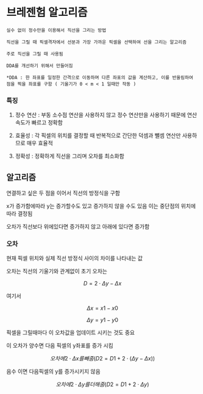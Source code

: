 # 브레젠험 알고리즘

    실수 없이 정수만을 이용해서 직선을 그리는 방법
    
    직선을 그릴 때 픽셀격자에서 선분과 가장 가까운 픽셀을 선택하여 선을 그리는 알고리즘

    주로 직선을 그릴 때 사용됨

    DDA를 개선하기 위해서 만들어짐

    *DDA : 한 좌표를 일정한 간격으로 이동하며 다른 좌표의 값을 계산하고, 이를 반올림하여 점을 찍을 좌표를 구함 ( 기울기가 0 < m < 1 일때만 작동 )

### 특징
1. 정수 연산 : 부동 소수점 연산을 사용하지 않고 정수 연산만을 사용하기 때문에 연산 속도가 빠르고 정확함

2. 효율성 : 각 픽셀의 위치를 결정할 때 반복적으로 간단한 덕셈과 뺄셈 연산만 사용하므로 매우 효율적

3. 정확성 : 정확하게 직선을 그리며 오차를 최소화함

## 알고리즘
연결하고 싶은 두 점을 이어서 직선의 방정식을 구함

x가 증가함에따라 y는 증가할수도 있고 증가하지 않을 수도 있음 이는 중단점의 위치에 따라 결정됨

오차가 직선보다 위에있다면 증가하지 않고 아래에 있다면 증가함

### 오차

현재 픽셀 위치와 실제 직선 방정식 사이의 차이를 나타내는 값

오차는 직선의 기울기와 관계없이 초기 오차는

$$
D = 2 \cdot \Delta y - \Delta x
$$

여기서

$$
\Delta x = x1 - x0
$$

$$
\Delta y = y1 - y0
$$

픽셀을 그릴때마다 이 오차값을 업데이트 시키는 것도 중요

이 오차가 양수면 다음 픽셀의 y좌표를 증가 시킴

$$
오차에 2 \cdot \Delta x 를 빼줌 ( D2 = D1 + 2 \cdot ( \Delta y - \Delta x ) )
$$

음수 이면 다음픽셀의 y를 증가시키지 않음

$$
오차에 2 \cdot \Delta y 를 더해줌  ( D2 = D1 + 2 \cdot \Delta y )
$$

